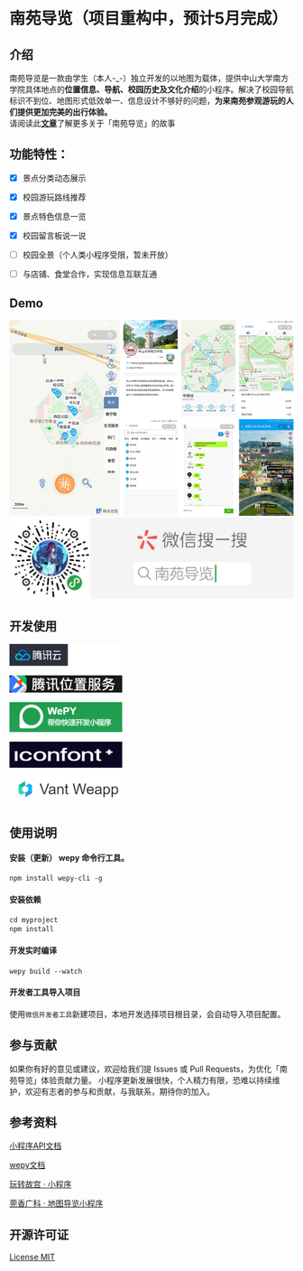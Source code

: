 # 南苑导览（项目重构中，预计5月完成）

## 介绍

南苑导览是一款由学生（本人-_-）独立开发的以地图为载体，提供中山大学南方学院具体地点的**位置信息、导航、校园历史及文化介绍**的小程序。解决了校园导航标识不到位、地图形式低效单一、信息设计不够好的问题，**为来南苑参观游玩的人们提供更加完美的出行体验。**  
请阅读此[**文章**](https://observer-l.github.io/project/nfu-guide-map)了解更多关于「南苑导览」的故事

## 功能特性：
- [x] 景点分类动态展示
- [x] 校园游玩路线推荐
- [x] 景点特色信息一览
- [x] 校园留言板说一说
- [ ] 校园全景（个人类小程序受限，暂未开放）
- [ ] 与店铺、食堂合作，实现信息互联互通


## Demo
![demo](showcase/demo.png)
![image](showcase/showcase.jpg)

## 开发使用

<img src="showcase/usage.png" width="200">


## 使用说明

#### 安装（更新） wepy 命令行工具。

```console
npm install wepy-cli -g
```

#### 安装依赖

```console
cd myproject
npm install
```

#### 开发实时编译

```console
wepy build --watch
```

#### 开发者工具导入项目

使用`微信开发者工具`新建项目，本地开发选择项目根目录，会自动导入项目配置。

## 参与贡献

如果你有好的意见或建议，欢迎给我们提 Issues 或 Pull Requests，为优化「南苑导览」体验贡献力量。
小程序更新发展很快，个人精力有限，恐难以持续维护，欢迎有志者的参与和贡献，与我联系，期待你的加入。

## 参考资料

[小程序API文档](https://tencent.github.io/wepy/)

[wepy文档](https://tencent.github.io/wepy/document#/)

[玩转故宫 · 小程序](https://img.91ud.com/FgTgB47bc6dmAACekIjFxLO342mW/256)

[莞香广科 · 地图导览小程序](https://github.com/gxgk/school-map)


## 开源许可证
[License MIT](./LICENSE)


